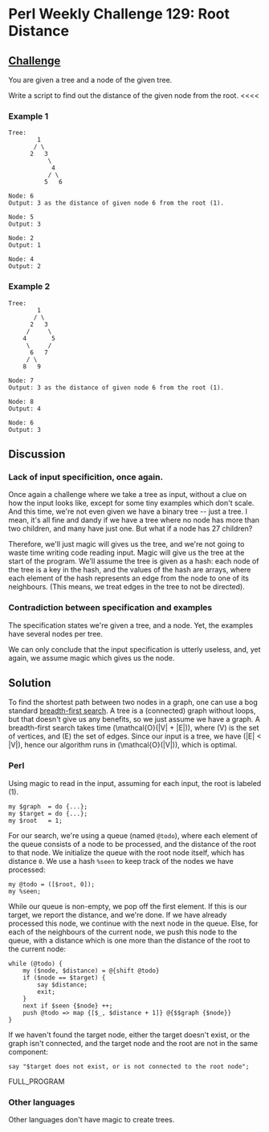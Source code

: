 # Perl Weekly Challenge 129: Root Distance

## [Challenge][task1]
>>>>
You are given a tree and a node of the given tree.

Write a script to find out the distance of the given node from the root.
<<<<

### Example 1

~~~~
Tree:
        1
       / \
      2   3
           \
            4
           / \
          5   6

Node: 6
Output: 3 as the distance of given node 6 from the root (1).

Node: 5
Output: 3

Node: 2
Output: 1

Node: 4
Output: 2
~~~~

### Example 2

~~~~
Tree:
        1
       / \
      2   3
     /     \
    4       5
     \     /
      6   7
     / \
    8   9

Node: 7
Output: 3 as the distance of given node 6 from the root (1).

Node: 8
Output: 4

Node: 6
Output: 3
~~~~

## Discussion

### Lack of input specificition, once again.

Once again a challenge where we take a tree as input, without a clue
on how the input looks like, except for some tiny examples which don't
scale. And this time, we're not even given we have a binary tree -- just
a tree. I mean, it's all fine and dandy if we have a tree where no node
has more than two children, and many have just one. But what if a node
has 27 children? 

Therefore, we'll just magic will gives us the tree, and we're not going
to waste time writing code reading input. Magic will give us the tree
at the start of the program. We'll assume the tree is given as a hash:
each node of the tree is a key in the hash, and the values of the hash
are arrays, where each element of the hash represents an edge from the
node to one of its neighbours. (This means, we treat edges in the tree
to not be directed).

### Contradiction between specification and examples

The specification states we're given a tree, and a node. Yet, the examples
have several nodes per tree.

We can only conclude that the input specification is utterly useless, and,
yet again, we assume magic which gives us the node.

## Solution

To find the shortest path between two nodes in a graph, one can use a bog
standard [breadth-first search](#wiki).
A tree is a (connected) graph without loops,
but that doesn't give us any benefits, so we just assume we have a graph.
A breadth-first search takes time \(\mathcal{O}(|V| + |E|)\), where
\(V\) is the set of vertices, and \(E\) the set of edges. Since our input
is a tree, we have \(|E| < |V|\), hence our algorithm runs in
\(\mathcal{O}(|V|)\), which is optimal.

### Perl

Using magic to read in the input, assuming for each input, the root is
labeled \(1\).

~~~~
my $graph  = do {...};
my $target = do {...};
my $root   = 1;
~~~~

For our search, we're using a queue (named `@todo`), where each element
of the queue consists of a node to be processed, and the distance of
the root to that node. We initialize the queue with the root node itself,
which has distance `0`. We use a hash `%seen` to keep track of the
nodes we have processed:

~~~~
my @todo = ([$root, 0]);
my %seen;
~~~~

While our queue is non-empty, we pop off the first element. If this is
our target, we report the distance, and we're done. If we have already
processed this node, we continue with the next node in the queue.
Else, for each of the neighbours of the current node, we push this node
to the queue, with a distance which is one more than the distance of the
root to the current node:

~~~~
while (@todo) {
    my ($node, $distance) = @{shift @todo}
    if ($node == $target) {
        say $distance;
        exit;
    }
    next if $seen {$node} ++;
    push @todo => map {[$_, $distance + 1]} @{$$graph {$node}}
}
~~~~

If we haven't found the target node, either the target doesn't exist,
or the graph isn't connected, and the target node and the root are
not in the same component:

~~~~
say "$target does not exist, or is not connected to the root node";
~~~~

FULL_PROGRAM

### Other languages

Other languages don't have magic to create trees.

[task1]: https://theweeklychallenge.org/blog/perl-weekly-challenge-129/#TASK1

